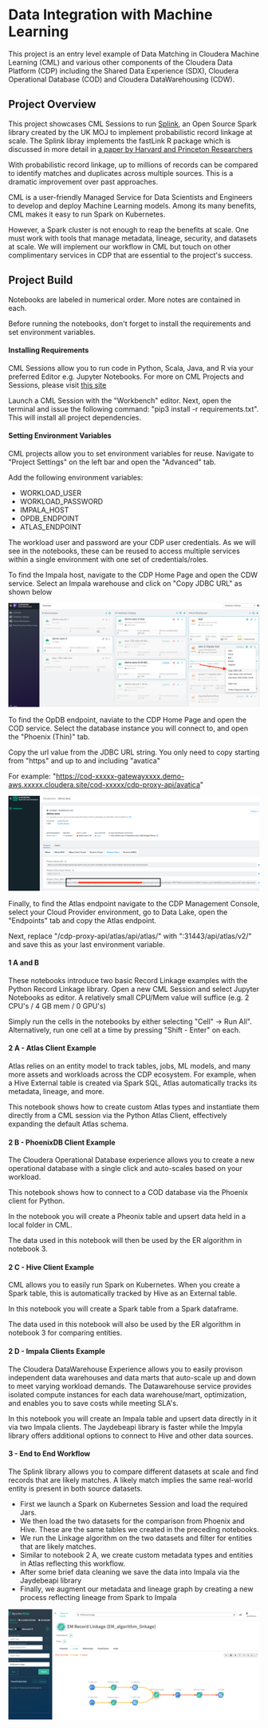 # Data Integration with Machine Learning

This project is an entry level example of Data Matching in Cloudera Machine Learning (CML) and various other components of the Cloudera Data Platform (CDP) including the Shared Data Experience (SDX), Cloudera Operational Database (COD) and Cloudera DataWarehousing (CDW).

## Project Overview

This project showcases CML Sessions to run [Splink](https://github.com/moj-analytical-services/splink), an Open Source Spark library created by the UK MOJ to implement probabilistic record linkage at scale. The Splink libray implements the fastLink R package which is discussed in more detail in [a paper by Harvard and Princeton Researchers](https://imai.fas.harvard.edu/research/files/linkage.pdf)

With probabilistic record linkage, up to millions of records can be compared to identify matches and duplicates across multiple sources. This is a dramatic improvement over past approaches.

CML is a user-friendly Managed Service for Data Scientists and Engineers to develop and deploy Machine Learning models. Among its many benefits, CML makes it easy to run Spark on Kubernetes.

However, a Spark cluster is not enough to reap the benefits at scale. One must work with tools that manage metadata, lineage, security, and datasets at scale. We will implement our workflow in CML but touch on other complimentary services in CDP that are essential to the project's success.


## Project Build 

Notebooks are labeled in numerical order. More notes are contained in each.

Before running the notebooks, don't forget to install the requirements and set environment variables.

#### Installing Requirements

CML Sessions allow you to run code in Python, Scala, Java, and R via your preferred Editor e.g. Jupyter Notebooks. For more on CML Projects and Sessions, please visit [this site](https://docs.cloudera.com/machine-learning/1.1/projects/topics/ml-projects.html)

Launch a CML Session with the "Workbench" editor. Next, open the terminal and issue the following command: "pip3 install -r requirements.txt". This will install all project dependencies.

#### Setting Environment Variables

CML projects allow you to set environment variables for reuse. Navigate to "Project Settings" on the left bar and open the "Advanced" tab.

Add the following environment variables:

* WORKLOAD_USER
* WORKLOAD_PASSWORD
* IMPALA_HOST
* OPDB_ENDPOINT
* ATLAS_ENDPOINT

The workload user and password are your CDP user credentials. As we will see in the notebooks, these can be reused to access multiple services within a single environment with one set of credentials/roles.


To find the Impala host, navigate to the CDP Home Page and open the CDW service. Select an Impala warehouse and click on "Copy JDBC URL" as shown below

![alt_text](https://github.com/pdefusco/myimages_repo/blob/main/Impala_copyurl.png)


To find the OpDB endpoint, naviate to the CDP Home Page and open the COD service. Select the database instance you will connect to, and open the "Phoenix (Thin)" tab.

Copy the url value from the JDBC URL string. You only need to copy starting from "https" and up to and including "avatica"

For example: "https://cod-xxxxx-gatewayxxxx.demo-aws.xxxxx.cloudera.site/cod-xxxxx/cdp-proxy-api/avatica"

![alt_text](https://github.com/pdefusco/myimages_repo/blob/main/COD_screenshot.png)


Finally, to find the Atlas endpoint navigate to the CDP Management Console, select your Cloud Provider environment, go to Data Lake, open the "Endpoints" tab and copy the Atlas endpoint.

Next, replace "/cdp-proxy-api/atlas/api/atlas/" with ":31443/api/atlas/v2/" and save this as your last environment variable.


#### 1 A and B

These notebooks introduce two basic Record Linkage examples with the Python Record Linkage library. Open a new CML Session and select Jupyter Notebooks as editor. A relatively small CPU/Mem value will suffice (e.g. 2 CPU's / 4 GB mem / 0 GPU's)

Simply run the cells in the notebooks by either selecting "Cell" -> Run All". Alternatively, run one cell at a time by pressing "Shift - Enter" on each. 


#### 2 A - Atlas Client Example

Atlas relies on an entity model to track tables, jobs, ML models, and many more assets and workloads across the CDP ecosystem. For example, when a Hive External table is created via Spark SQL, Atlas automatically tracks its metadata, lineage, and more. 

This notebook shows how to create custom Atlas types and instantiate them directly from a CML session via the Python Atlas Client, effectively expanding the default Atlas schema.


#### 2 B - PhoenixDB Client Example

The Cloudera Operational Database experience allows you to create a new operational database with a single click and auto-scales based on your workload.

This notebook shows how to connect to a COD database via the Phoenix client for Python. 

In the notebook you will create a Pheonix table and upsert data held in a local folder in CML.

The data used in this notebook will then be used by the ER algorithm in notebook 3. 


#### 2 C - Hive Client Example

CML allows you to easily run Spark on Kubernetes. When you create a Spark table, this is automatically tracked by Hive as an External table. 

In this notebook you will create a Spark table from a Spark dataframe.

The data used in this notebook will also be used by the ER algorithm in notebook 3 for comparing entities. 


#### 2 D - Impala Clients Example

The Cloudera DataWarehouse Experience allows you to easily provison independent data warehouses and data marts that auto-scale up and down to meet varying workload demands. The Datawarehouse service provides isolated compute instances for each data warehouse/mart, optimization, and enables you to save costs while meeting SLA's. 

In this notebook you will create an Impala table and upsert data directly in it via two Impala clients. The Jaydebeapi library is faster while the Impyla library offers additional options to connect to Hive and other data sources.


#### 3 - End to End Workflow

The Splink library allows you to compare different datasets at scale and find records that are likely matches. A likely match implies the same real-world entity is present in both source datasets.

* First we launch a Spark on Kubernetes Session and load the required Jars.
* We then load the two datasets for the comparison from Phoenix and Hive. These are the same tables we created in the preceding notebooks.
* We run the Linkage algorithm on the two datasets and filter for entities that are likely matches.
* Similar to notebook 2 A, we create custom metadata types and entities in Atlas reflecting this workflow.
* After some brief data cleaning we save the data into Impala via the Jaydebeapi library 
* Finally, we augment our metadata and lineage graph by creating a new process reflecting lineage from Spark to Impala



![alt text](https://github.com/pdefusco/myimages_repo/blob/main/ER_atlas_lineage.png)

